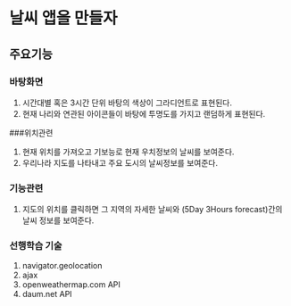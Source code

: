 # 날씨 앱을 만들자

## 주요기능

### 바탕화면
1. 시간대별 혹은 3시간 단위 바탕의 색상이 그라디언트로 표현된다.
2. 현재 나리와 연관된 아이콘들이 바탕에 투명도를 가지고 랜덤하게 표현된다.

###위치관련
1. 현재 위치를 가져오고 기보능로 현재 우치정보의 날씨를 보여준다.
2. 우리나라 지도를 나타내고 주요 도시의 날씨정보를 보여준다.

### 기능관련
1. 지도의 위치를 클릭하면 그 지역의 자세한 날씨와 (5Day 3Hours forecast)간의 날씨 정보를 보여준다.

### 선행학습 기술
1. navigator.geolocation
2. ajax
3. openweathermap.com API
4. daum.net API